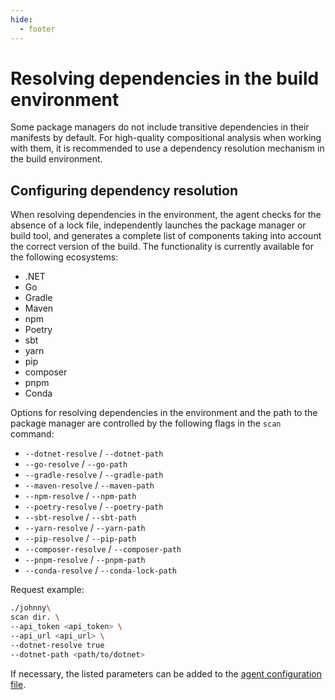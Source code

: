 ```yaml
---
hide:
  - footer
---
```


# Resolving dependencies in the build environment

Some package managers do not include transitive dependencies in their manifests by default. For high-quality compositional analysis when working with them, it is recommended to use a dependency resolution mechanism in the build environment.

## Configuring dependency resolution

When resolving dependencies in the environment, the agent checks for the absence of a lock file, independently launches the package manager or build tool, and generates a complete list of components taking into account the correct version of the build. The functionality is currently available for the following ecosystems:

- .NET
- Go
- Gradle
- Maven
- npm
- Poetry
- sbt
- yarn
- pip
- composer
- pnpm
- Conda

Options for resolving dependencies in the environment and the path to the package manager are controlled by the following flags in the `scan` command:

- `--dotnet-resolve` / `--dotnet-path`
- `--go-resolve` / `--go-path`
- `--gradle-resolve` / `--gradle-path`
- `--maven-resolve` / `--maven-path`
- `--npm-resolve` / `--npm-path`
- `--poetry-resolve` / `--poetry-path`
- `--sbt-resolve` / `--sbt-path`
- `--yarn-resolve` / `--yarn-path`
- `--pip-resolve` / `--pip-path`
- `--composer-resolve` / `--composer-path`
- `--pnpm-resolve` / `--pnpm-path`
- `--conda-resolve` / `--conda-lock-path`

Request example:

```bash
./johnny\
scan dir. \
--api_token <api_token> \
--api_url <api_url> \
--dotnet-resolve true
--dotnet-path <path/to/dotnet>
```

If necessary, the listed parameters can be added to the [agent configuration file](/agent/config.en).
